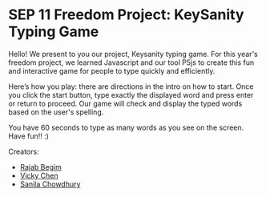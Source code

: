 # SEP 11 Freedom Project: KeySanity Typing Game

Hello! We present to you our project, Keysanity typing game. For this year's freedom project, we learned Javascript and our tool P5js to create this fun and interactive game for people to type quickly and efficiently.

Here’s how you play: there are directions in the intro on how to start. Once you click the start button, type exactly the displayed word and press enter or return to proceed. Our game will check and display the typed words based on the user's spelling.

You have 60 seconds to type as many words as you see on the screen. Have fun!! :)

Creators:
* [Rajab Begim](https://github.com/Rajabb4685)
* [Vicky Chen](https://github.com/vickyc6811)
* [Sanila Chowdhury](https://github.com/sanilac6459)
